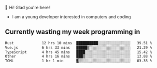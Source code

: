 👋 Hi! Glad you're here!
- I am a young developer interested in computers and coding


## Currently wasting my week programming in
<!--START_SECTION:waka-->

```txt
Rust             12 hrs 10 mins  ██████████░░░░░░░░░░░░░░░   39.51 %
Vue.js           6 hrs 33 mins   █████▒░░░░░░░░░░░░░░░░░░░   21.29 %
TypeScript       4 hrs 45 mins   ████░░░░░░░░░░░░░░░░░░░░░   15.42 %
Other            4 hrs 16 mins   ███▒░░░░░░░░░░░░░░░░░░░░░   13.88 %
TOML             1 hr 1 min      ▓░░░░░░░░░░░░░░░░░░░░░░░░   03.33 %
```

<!--END_SECTION:waka-->
